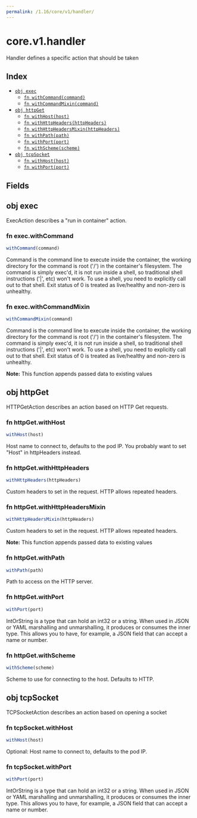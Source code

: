```yaml
---
permalink: /1.16/core/v1/handler/
---
```


# core.v1.handler

Handler defines a specific action that should be taken

## Index

* [`obj exec`](#obj-exec)
  * [`fn withCommand(command)`](#fn-execwithcommand)
  * [`fn withCommandMixin(command)`](#fn-execwithcommandmixin)
* [`obj httpGet`](#obj-httpget)
  * [`fn withHost(host)`](#fn-httpgetwithhost)
  * [`fn withHttpHeaders(httpHeaders)`](#fn-httpgetwithhttpheaders)
  * [`fn withHttpHeadersMixin(httpHeaders)`](#fn-httpgetwithhttpheadersmixin)
  * [`fn withPath(path)`](#fn-httpgetwithpath)
  * [`fn withPort(port)`](#fn-httpgetwithport)
  * [`fn withScheme(scheme)`](#fn-httpgetwithscheme)
* [`obj tcpSocket`](#obj-tcpsocket)
  * [`fn withHost(host)`](#fn-tcpsocketwithhost)
  * [`fn withPort(port)`](#fn-tcpsocketwithport)

## Fields

## obj exec

ExecAction describes a "run in container" action.

### fn exec.withCommand

```ts
withCommand(command)
```

Command is the command line to execute inside the container, the working directory for the command  is root ('/') in the container's filesystem. The command is simply exec'd, it is not run inside a shell, so traditional shell instructions ('|', etc) won't work. To use a shell, you need to explicitly call out to that shell. Exit status of 0 is treated as live/healthy and non-zero is unhealthy.

### fn exec.withCommandMixin

```ts
withCommandMixin(command)
```

Command is the command line to execute inside the container, the working directory for the command  is root ('/') in the container's filesystem. The command is simply exec'd, it is not run inside a shell, so traditional shell instructions ('|', etc) won't work. To use a shell, you need to explicitly call out to that shell. Exit status of 0 is treated as live/healthy and non-zero is unhealthy.

**Note:** This function appends passed data to existing values

## obj httpGet

HTTPGetAction describes an action based on HTTP Get requests.

### fn httpGet.withHost

```ts
withHost(host)
```

Host name to connect to, defaults to the pod IP. You probably want to set "Host" in httpHeaders instead.

### fn httpGet.withHttpHeaders

```ts
withHttpHeaders(httpHeaders)
```

Custom headers to set in the request. HTTP allows repeated headers.

### fn httpGet.withHttpHeadersMixin

```ts
withHttpHeadersMixin(httpHeaders)
```

Custom headers to set in the request. HTTP allows repeated headers.

**Note:** This function appends passed data to existing values

### fn httpGet.withPath

```ts
withPath(path)
```

Path to access on the HTTP server.

### fn httpGet.withPort

```ts
withPort(port)
```

IntOrString is a type that can hold an int32 or a string.  When used in JSON or YAML marshalling and unmarshalling, it produces or consumes the inner type.  This allows you to have, for example, a JSON field that can accept a name or number.

### fn httpGet.withScheme

```ts
withScheme(scheme)
```

Scheme to use for connecting to the host. Defaults to HTTP.

## obj tcpSocket

TCPSocketAction describes an action based on opening a socket

### fn tcpSocket.withHost

```ts
withHost(host)
```

Optional: Host name to connect to, defaults to the pod IP.

### fn tcpSocket.withPort

```ts
withPort(port)
```

IntOrString is a type that can hold an int32 or a string.  When used in JSON or YAML marshalling and unmarshalling, it produces or consumes the inner type.  This allows you to have, for example, a JSON field that can accept a name or number.